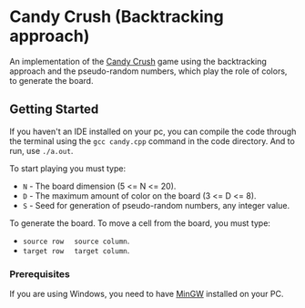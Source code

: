 # Candy Crush (Backtracking approach)

An implementation of the [Candy Crush](https://king.com/game/candycrush) game using the backtracking approach and the pseudo-random numbers, which play the role of colors, to generate the board.

## Getting Started

If you haven't an IDE installed on your pc, you can compile the code through the terminal using the ``gcc candy.cpp`` command in the code directory. And to run, use ``./a.out``.

To start playing you must type:

* ``N`` - The board dimension (5 <= N <= 20).
* ``D`` - The maximum amount of color on the board (3 <= D <= 8).
* ``S`` - Seed for generation of pseudo-random numbers, any integer value.


To generate the board. To move a cell from the board, you must type:

* ``source row `` `` source column``.
* ``target row `` `` target column``.

### Prerequisites

If you are using Windows, you need to have [MinGW](http://www.mingw.org/wiki/HOWTO_Install_the_MinGW_GCC_Compiler_Suite) installed on your PC.
